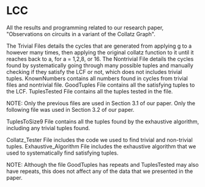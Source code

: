 # LCC
All the results and programming related to our research paper, "Observations on circuits in a variant of the Collatz Graph".

The Trivial Files details the cycles that are generated from applying g to a however many times, then applying the original collatz function to it until it reaches back to a, for a = 1,2,8, or 16.
The Nontrivial File details the cycles found by systematically going through many possible tuples and manually checking if they satisfy the LCF or not, which does not includes trivial tuples.
KnownNumbers contains all numbers found in cycles from trivial files and nontrivial file.
GoodTuples File contains all the satisfying tuples to the LCF.
TuplesTested File contains all the tuples tested in the file.

NOTE: Only the previous files are used in Section 3.1 of our paper. Only the following file was used in Section 3.2 of our paper.

TuplesToSize9 File contains all the tuples found by the exhaustive algorithm, including any trivial tuples found.

Collatz_Tester File includes the code we used to find trivial and non-trivial tuples.
Exhaustive_Algorithm File includes the exhaustive algorithm that we used to systematically find satisfying tuples.

NOTE: Although the file GoodTuples has repeats and TuplesTested may also have repeats, this does not affect any of the data that we presented in the paper.
